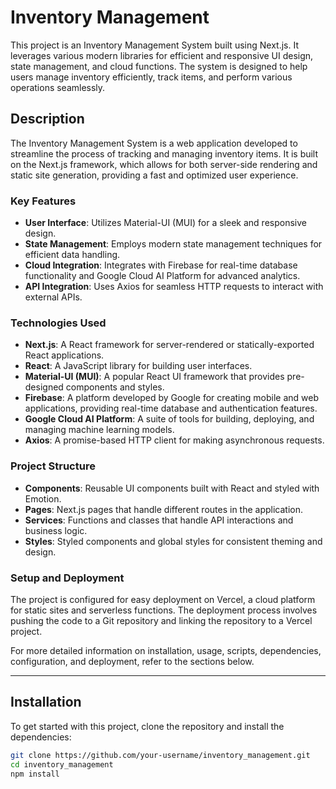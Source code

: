 # Inventory Management

This project is an Inventory Management System built using Next.js. It leverages various modern libraries for efficient and responsive UI design, state management, and cloud functions. The system is designed to help users manage inventory efficiently, track items, and perform various operations seamlessly.

## Description

The Inventory Management System is a web application developed to streamline the process of tracking and managing inventory items. It is built on the Next.js framework, which allows for both server-side rendering and static site generation, providing a fast and optimized user experience.

### Key Features

- **User Interface**: Utilizes Material-UI (MUI) for a sleek and responsive design.
- **State Management**: Employs modern state management techniques for efficient data handling.
- **Cloud Integration**: Integrates with Firebase for real-time database functionality and Google Cloud AI Platform for advanced analytics.
- **API Integration**: Uses Axios for seamless HTTP requests to interact with external APIs.

### Technologies Used

- **Next.js**: A React framework for server-rendered or statically-exported React applications.
- **React**: A JavaScript library for building user interfaces.
- **Material-UI (MUI)**: A popular React UI framework that provides pre-designed components and styles.
- **Firebase**: A platform developed by Google for creating mobile and web applications, providing real-time database and authentication features.
- **Google Cloud AI Platform**: A suite of tools for building, deploying, and managing machine learning models.
- **Axios**: A promise-based HTTP client for making asynchronous requests.

### Project Structure

- **Components**: Reusable UI components built with React and styled with Emotion.
- **Pages**: Next.js pages that handle different routes in the application.
- **Services**: Functions and classes that handle API interactions and business logic.
- **Styles**: Styled components and global styles for consistent theming and design.

### Setup and Deployment

The project is configured for easy deployment on Vercel, a cloud platform for static sites and serverless functions. The deployment process involves pushing the code to a Git repository and linking the repository to a Vercel project.

For more detailed information on installation, usage, scripts, dependencies, configuration, and deployment, refer to the sections below.

---

## Installation

To get started with this project, clone the repository and install the dependencies:

```bash
git clone https://github.com/your-username/inventory_management.git
cd inventory_management
npm install
